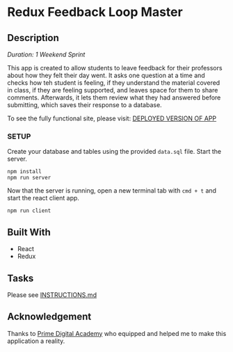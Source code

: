 # Redux Feedback Loop Master

## Description

_Duration: 1 Weekend Sprint_

This app is created to allow students to leave feedback for their professors about how they felt their day went. It asks one question at a time and checks how teh student is feeling, if they understand the material covered in class, if they are feeling supported, and leaves space for them to share comments. Afterwards, it lets them review what they had answered before submitting, which saves their response to a database. 

To see the fully functional site, please visit: [DEPLOYED VERSION OF APP](www.heroku.com)

### SETUP

Create your database and tables using the provided `data.sql` file. Start the server.

```
npm install
npm run server
```

Now that the server is running, open a new terminal tab with `cmd + t` and start the react client app.

```
npm run client
```

## Built With

- React
- Redux

## Tasks
Please see [INSTRUCTIONS.md](INSTRUCTIONS.md)

## Acknowledgement
Thanks to [Prime Digital Academy](www.primeacademy.io) who equipped and helped me to make this application a reality.
